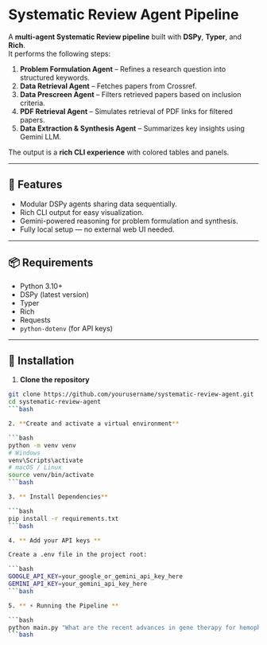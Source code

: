 # Systematic Review Agent Pipeline

A **multi-agent Systematic Review pipeline** built with **DSPy**, **Typer**, and **Rich**.  
It performs the following steps:  

1. **Problem Formulation Agent** – Refines a research question into structured keywords.  
2. **Data Retrieval Agent** – Fetches papers from Crossref.  
3. **Data Prescreen Agent** – Filters retrieved papers based on inclusion criteria.  
4. **PDF Retrieval Agent** – Simulates retrieval of PDF links for filtered papers.  
5. **Data Extraction & Synthesis Agent** – Summarizes key insights using Gemini LLM.  

The output is a **rich CLI experience** with colored tables and panels.  

---

## 🚀 Features

- Modular DSPy agents sharing data sequentially.  
- Rich CLI output for easy visualization.  
- Gemini-powered reasoning for problem formulation and synthesis.  
- Fully local setup — no external web UI needed.  

---

## 📦 Requirements

- Python 3.10+  
- DSPy (latest version)  
- Typer  
- Rich  
- Requests  
- `python-dotenv` (for API keys)  

---

## 🔧 Installation

1. **Clone the repository**

```bash
git clone https://github.com/yourusername/systematic-review-agent.git
cd systematic-review-agent
```bash

2. **Create and activate a virtual environment**

```bash
python -m venv venv
# Windows
venv\Scripts\activate
# macOS / Linux
source venv/bin/activate
```bash

3. ** Install Dependencies**

```bash
pip install -r requirements.txt
```bash

4. ** Add your API keys **

Create a .env file in the project root:

```bash
GOOGLE_API_KEY=your_google_or_gemini_api_key_here
GEMINI_API_KEY=your_gemini_api_key_here
```bash

5. ** ⚡ Running the Pipeline **

```bash
python main.py "What are the recent advances in gene therapy for hemophilia?"
```bash